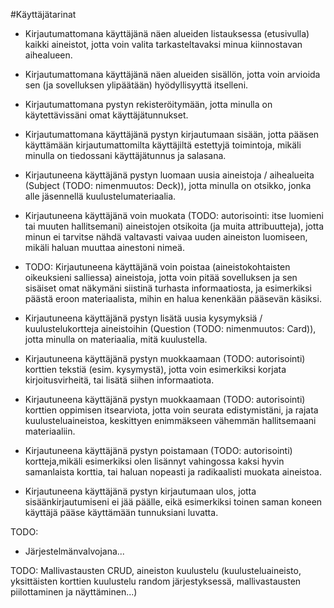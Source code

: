 #Käyttäjätarinat

* Kirjautumattomana käyttäjänä näen alueiden listauksessa (etusivulla) kaikki aineistot, jotta voin valita tarkasteltavaksi minua kiinnostavan aihealueen.
* Kirjautumattomana käyttäjänä näen alueiden sisällön, jotta voin arvioida sen (ja sovelluksen ylipäätään) hyödyllisyyttä itselleni.
* Kirjautumattomana pystyn rekisteröitymään, jotta minulla on käytettävissäni omat käyttäjätunnukset.
* Kirjautumattomana käyttäjänä pystyn kirjautumaan sisään, jotta pääsen käyttämään kirjautumattomilta käyttäjiltä estettyjä toimintoja, mikäli minulla on tiedossani käyttäjätunnus ja salasana.


* Kirjautuneena käyttäjänä pystyn luomaan uusia aineistoja / aihealueita (Subject (TODO: nimenmuutos: Deck)), jotta minulla on otsikko, jonka alle jäsennellä kuulustelumateriaalia.
* Kirjautuneena käyttäjänä voin muokata (TODO: autorisointi: itse luomieni tai muuten hallitsemani) aineistojen otsikoita (ja muita attribuutteja), jotta minun ei tarvitse nähdä valtavasti vaivaa uuden aineiston luomiseen, mikäli haluan muuttaa ainestoni nimeä.
* TODO: Kirjautuneena käyttäjänä voin poistaa (aineistokohtaisten oikeuksieni salliessa) aineistoja, jotta voin pitää sovelluksen ja sen sisäiset omat näkymäni siistinä turhasta informaatiosta, ja esimerkiksi päästä eroon materiaalista, mihin en halua kenenkään pääsevän käsiksi.

* Kirjautuneena käyttäjänä pystyn lisätä uusia kysymyksiä / kuulustelukortteja aineistoihin (Question (TODO: nimenmuutos: Card)), jotta minulla on materiaalia, mitä kuulustella.
* Kirjautuneena käyttäjänä pystyn muokkaamaan (TODO: autorisointi) korttien tekstiä (esim. kysymystä), jotta voin esimerkiksi korjata kirjoitusvirheitä, tai lisätä siihen informaatiota.
* Kirjautuneena käyttäjänä pystyn muokkaamaan (TODO: autorisointi) korttien oppimisen itsearviota, jotta voin seurata edistymistäni, ja rajata kuulusteluaineistoa, keskittyen enimmäkseen vähemmän hallitsemaani materiaaliin.
* Kirjautuneena käyttäjänä pystyn poistamaan (TODO: autorisointi) kortteja,mikäli esimerkiksi olen lisännyt vahingossa kaksi hyvin samanlaista korttia, tai haluan nopeasti ja radikaalisti muokata aineistoa.

* Kirjautuneena käyttäjänä pystyn kirjautumaan ulos, jotta sisäänkirjautumiseni ei jää päälle, eikä esimerkiksi toinen saman koneen käyttäjä pääse käyttämään tunnuksiani luvatta.


TODO:
* Järjestelmänvalvojana...


TODO: Mallivastausten CRUD, aineiston kuulustelu (kuulusteluaineisto, yksittäisten korttien kuulustelu random järjestyksessä, mallivastausten piilottaminen ja näyttäminen...)